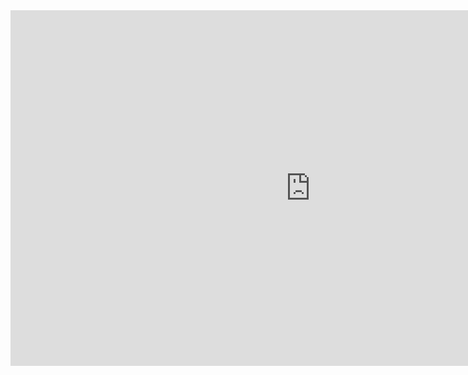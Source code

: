 <iframe src="https://docs.google.com/presentation/d/e/2PACX-1vQVTLJHFhRZIdsq9Yd_J3NwY-HbspnxcL5d5Dm3Je7UDrML6OQoQarsOhUI5tW5sd2QUQIJrRAWRQX8/embed?start=false&loop=false&delayms=3000" frameborder="0" width="960" height="569" allowfullscreen="true" mozallowfullscreen="true" webkitallowfullscreen="true"></iframe>
